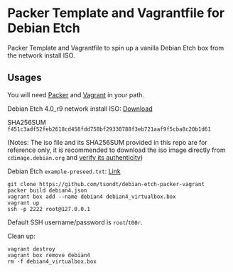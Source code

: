# Packer Template and Vagrantfile for Debian Etch
Packer Template and Vagrantfile to spin up a vanilla Debian Etch box from the network install ISO.

## Usages
You will need [Packer](https://www.packer.io/docs/installation.html) and [Vagrant](https://www.vagrantup.com/docs/installation/) in your path.

Debian Etch 4.0_r9 network install ISO: [Download](http://cdimage.debian.org/mirror/cdimage/archive/4.0_r9/i386/iso-cd/debian-40r9-i386-netinst.iso)

SHA256SUM `f451c3adf52feb2618cd458fdd758bf29330788f3eb721aaf9f5cba8c20b1d61`

(Notes: The iso file and its SHA256SUM provided in this repo are for reference only, it is recommended to download the iso image directly from `cdimage.debian.org` and [verify its authenticity](https://www.debian.org/CD/verify))

Debian Etch `example-preseed.txt`: [Link](https://www.debian.org/releases/etch/example-preseed.txt)

```
git clone https://github.com/tsondt/debian-etch-packer-vagrant
packer build debian4.json
vagrant box add --name debian4 debian4_virtualbox.box
vagrant up
ssh -p 2222 root@127.0.0.1
```

Default SSH username/password is `root`/`t00r`.

Clean up:

```
vagrant destroy
vagrant box remove debian4
rm -f debian4_virtualbox.box
```
